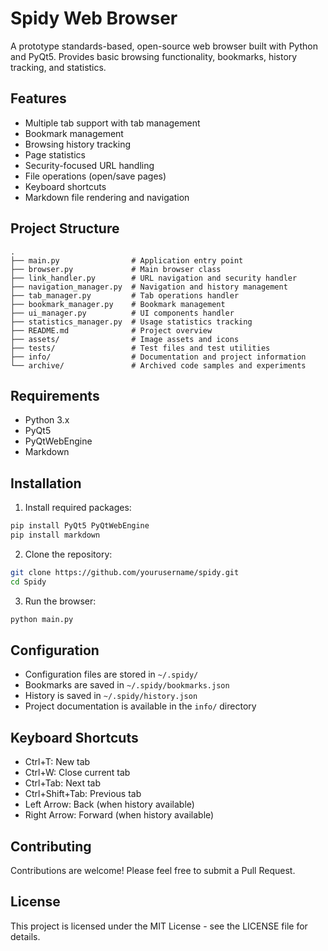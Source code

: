 # Spidy Web Browser

A prototype standards-based, open-source web browser built with Python and PyQt5. Provides basic browsing functionality, bookmarks, history tracking, and statistics.

## Features

- Multiple tab support with tab management
- Bookmark management
- Browsing history tracking
- Page statistics
- Security-focused URL handling
- File operations (open/save pages)
- Keyboard shortcuts
- Markdown file rendering and navigation

## Project Structure

```
.
├── main.py                # Application entry point
├── browser.py             # Main browser class
├── link_handler.py        # URL navigation and security handler
├── navigation_manager.py  # Navigation and history management
├── tab_manager.py         # Tab operations handler
├── bookmark_manager.py    # Bookmark management
├── ui_manager.py          # UI components handler
├── statistics_manager.py  # Usage statistics tracking
├── README.md              # Project overview
├── assets/                # Image assets and icons
├── tests/                 # Test files and test utilities
├── info/                  # Documentation and project information
└── archive/               # Archived code samples and experiments
```

## Requirements

- Python 3.x
- PyQt5
- PyQtWebEngine
- Markdown

## Installation

1. Install required packages:
```bash
pip install PyQt5 PyQtWebEngine
pip install markdown
```

2. Clone the repository:
```bash
git clone https://github.com/yourusername/spidy.git
cd Spidy
```

3. Run the browser:
```bash
python main.py
```

## Configuration

- Configuration files are stored in `~/.spidy/`
- Bookmarks are saved in `~/.spidy/bookmarks.json`
- History is saved in `~/.spidy/history.json`
- Project documentation is available in the `info/` directory

## Keyboard Shortcuts

- Ctrl+T: New tab
- Ctrl+W: Close current tab
- Ctrl+Tab: Next tab
- Ctrl+Shift+Tab: Previous tab
- Left Arrow: Back (when history available)
- Right Arrow: Forward (when history available)

## Contributing

Contributions are welcome! Please feel free to submit a Pull Request.

## License

This project is licensed under the MIT License - see the LICENSE file for details.

